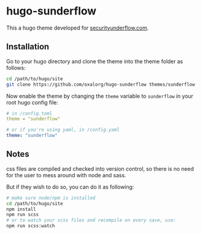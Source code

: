 # hugo-sunderflow

This a hugo theme developed for [securityunderflow.com](https://securityunderflow.com).

## Installation

Go to your hugo directory and clone the theme into the theme folder as follows:

```bash
cd /path/to/hugo/site
git clone https://github.com/oxalorg/hugo-sunderflow themes/sunderflow
```

Now enable the theme by changing the `theme` variable to `sunderflow`
in your root hugo config file:

```yaml
# in /config.toml
theme = "sunderflow"

# or if you're using yaml, in /config.yaml
theme: "sunderflow"
```

## Notes

css files are compiled and checked into version control, so there is no need for the user to mess around with node and sass.

But if they wish to do so, you can do it as following:

```bash
# make sure node/npm is installed
cd /path/to/hugo/site
npm install
npm run scss
# or to watch your scss files and recompile on every save, use:
npm run scss:watch
```